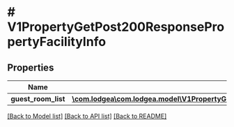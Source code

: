# # V1PropertyGetPost200ResponsePropertyFacilityInfo

## Properties

Name | Type | Description | Notes
------------ | ------------- | ------------- | -------------
**guest_room_list** | [**\com.lodgea\com.lodgea.model\V1PropertyGetPost200ResponsePropertyFacilityInfoGuestRoomListInner[]**](V1PropertyGetPost200ResponsePropertyFacilityInfoGuestRoomListInner.md) |  | [optional]

[[Back to Model list]](../../README.md#models) [[Back to API list]](../../README.md#endpoints) [[Back to README]](../../README.md)
